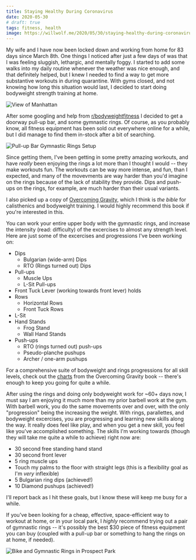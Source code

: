 ```yaml
---
title: Staying Healthy During Coronavirus
date: 2020-05-30
# draft: true
tags: fitness, health
image: https://willwolf.me/2020/05/30/staying-healthy-during-coronavirus/IMG_2262.jpeg
---
```


My wife and I have now been locked down and working from home for 83 days since
March 8th. One things I noticed after just a few days of was that I was feeling
sluggish, lethargic, and mentally foggy. I started to add some walks into my
daily routine whenever the weather was nice enough, and that definitely helped,
but I knew I needed to find a way to get more substantive workouts in during
quarantine. With gyms closed, and not knowing how long this situation would
last, I decided to start doing bodyweight strength training at home.

<!-- more -->

![View of Manhattan](%%%url%%%/IMG_2196.jpeg)

After some googling and help from
[r/bodyweightfitness](https://reddit.com/r/bodyweightfitess) I decided to get a
doorway pull-up bar, and some gymnastic rings. Of course, as you probably know,
all fitness equipment has been sold out everywhere online for a while, but I did
manage to find them in-stock after a bit of searching.

![Pull-up Bar Gymnastic Rings Setup](%%%url%%%/IMG_1969.jpeg)

Since getting them, I've been getting in some pretty amazing workouts, and have
_really_ been enjoying the rings a lot more than I thought I would -- they make
workouts fun. The workouts can be way more intense, and fun, than I expected,
and many of the movevments are way harder than you'd imagine on the rings
because of the lack of stability they provide.  Dips and push-ups on the rings,
for example, are much harder than their usual variants.

I also picked up a copy of [Overcoming
Gravity](https://www.amazon.com/Overcoming-Gravity-Systematic-Gymnastics-Bodyweight/dp/0990873854/ref=sr_1_1?dchild=1&keywords=overcoming+gravity&qid=1590815855&sr=8-1),
which I think is _the bible_ for calisthenics and bodyweight training. I would
highly recommend this book if you're interested in this.

You can work your entire upper body with the gymnastic rings, and increase the
intensity (read: difficulty) of the excercises to almost any strength level.
Here are just some of the excercises and progressions I've been working on:

* Dips
  * Bulgarian (wide-arm) Dips
  * RTO (Rings turned out) Dips
* Pull-ups
  * Muscle Ups
  * L-Sit Pull-ups
* Front Tuck Lever (working towards front lever) holds
* Rows
  * Horizontal Rows
  * Front Tuck Rows
* L-Sit
* Hand Stands
  * Frog Stand
  * Wall Hand Stands
* Push-ups
  * RTO (rings turned out) push-ups
  * Pseudo-planche pushups
  * Archer / one-arm pushups


For a comprehensive suite of bodyweight and rings progressions for all skill
levels, check out the
[charts](http://stevenlow.org/wp-content/uploads/2017/02/OG2ChartsPrint.pdf)
from the Overcoming Gravity book -- there's enough to keep you going for quite a
while.

After using the rings and doing only bodyweight work for ~60+ days now, I must
say I am enjoying it much more than my prior barbell work at the gym. With
barbell work, you do the same movements over and over, with the only
"progression" being the increasing the weight.  With rings, parallettes, and
bodyweight excercises, you are progressing and learning new skills along the
way. It really does feel like play, and when you get a new skill, you feel like
you've accomplished something. The skills I'm working towards (though they will
take me quite a while to achieve) right now are:

* 30 second free standing hand stand
* 30 second front lever
* 5 ring muscle ups
* Touch my palms to the floor with straight legs (this is a flexibility goal as I'm _very_ inflexible)
* 5 Bulgarian ring dips (achieved!)
* 10 Diamond pushups (achieved!)

I'll report back as I hit these goals, but I know these will keep me busy for a while. 

If you've been looking for a cheap, effective, space-efficient way to workout at
home, or in your local park, I _highly_ recommend trying out a pair of gymnastic
rings -- it's possibly the best $30 piece of fitness equipment you can buy
(coupled with a pull-up bar or something to hang the rings on at home, if
needed).

![Bike and Gymnastic Rings in Prospect Park](%%%url%%%/IMG_2262.jpeg)
